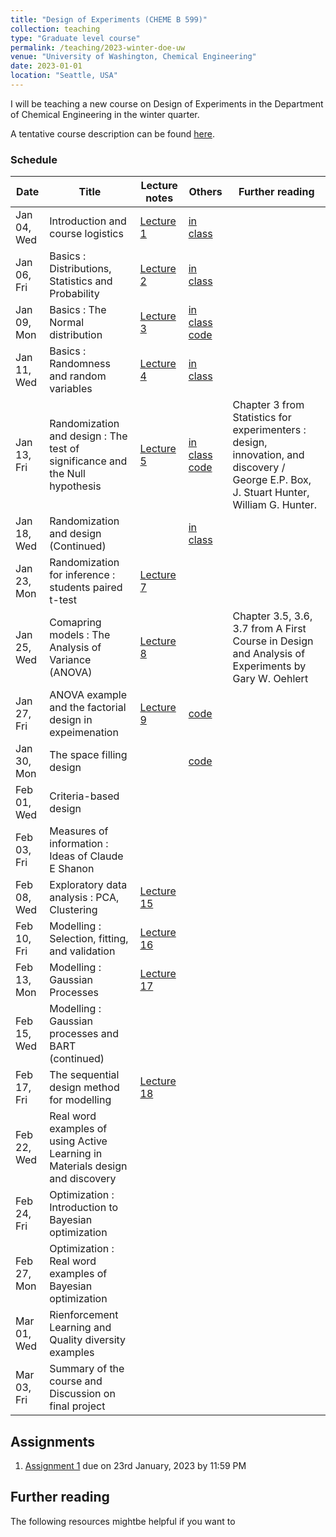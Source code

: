 ```yaml
---
title: "Design of Experiments (CHEME B 599)"
collection: teaching
type: "Graduate level course"
permalink: /teaching/2023-winter-doe-uw
venue: "University of Washington, Chemical Engineering"
date: 2023-01-01
location: "Seattle, USA"
---
```



I will be teaching a new course on Design of Experiments in the Department of Chemical Engineering in the winter quarter. 

A tentative course description can be found [here](http://kiranvad.github.io/files/teaching/DOE/course_description.pdf). 

### Schedule

| Date | Title|  Lecture notes | Others | Further reading | 
| -----------|------------------------------------------- | ------------- |--------------|----------------------------------------------------------------------|
| Jan 04, Wed    | Introduction and course logistics   | [Lecture 1](http://kiranvad.github.io/files/teaching/DOE/lec01.pdf)| [in class](http://kiranvad.github.io/files/teaching/DOE/handwritten/Lec01.pdf) |
| Jan 06, Fri    | Basics : Distributions, Statistics and Probability   | [Lecture 2](http://kiranvad.github.io/files/teaching/DOE/lec02.pdf)|[in class](http://kiranvad.github.io/files/teaching/DOE/handwritten/Lec02.pdf) |
| Jan 09, Mon    | Basics : The Normal distribution   | [Lecture 3](http://kiranvad.github.io/files/teaching/DOE/lec03.pdf)|[in class](http://kiranvad.github.io/files/teaching/DOE/handwritten/Lec03.pdf)   [code](https://github.com/kiranvad/DOE/blob/master/Lecture%2003.ipynb)|
| Jan 11, Wed    | Basics : Randomness and random variables   | [Lecture 4](http://kiranvad.github.io/files/teaching/DOE/lec04.pdf)|[in class](http://kiranvad.github.io/files/teaching/DOE/handwritten/Lec04.pdf) |
| Jan 13, Fri    | Randomization and design : The test of significance and the Null hypothesis | [Lecture 5](http://kiranvad.github.io/files/teaching/DOE/lec05.pdf)|[in class](http://kiranvad.github.io/files/teaching/DOE/handwritten/Lec05.pdf)   [code](https://github.com/kiranvad/DOE/blob/master/Lecture%2005.ipynb) | Chapter 3 from Statistics for experimenters : design, innovation, and discovery / George E.P. Box, J. Stuart Hunter, William G. Hunter. |
| Jan 18, Wed    | Randomization and design (Continued)   | |[in class](http://kiranvad.github.io/files/teaching/DOE/handwritten/Lec06.pdf) |
| Jan 23, Mon    | Randomization for inference : students paired t-test   |[Lecture 7](http://kiranvad.github.io/files/teaching/DOE/lec07.pdf) | |
| Jan 25, Wed    | Comapring models :  The Analysis of Variance (ANOVA)|[Lecture 8](http://kiranvad.github.io/files/teaching/DOE/lec08.pdf) | | Chapter 3.5, 3.6, 3.7 from A First Course in Design and Analysis of Experiments by Gary W. Oehlert |
| Jan 27, Fri    | ANOVA example and the factorial design in expeimenation|[Lecture 9](http://kiranvad.github.io/files/teaching/DOE/lec09.pdf) |[code](https://github.com/kiranvad/DOE/blob/master/Lecture%2009.ipynb)|
| Jan 30, Mon    | The space filling design   | |[code](https://github.com/kiranvad/DOE/blob/master/Lecture%2010.ipynb) |
| Feb 01, Wed    | Criteria-based design | | |
| Feb 03, Fri    | Measures of information : Ideas of Claude E Shanon   | | |
| Feb 08, Wed    | Exploratory data analysis : PCA, Clustering    |[Lecture 15](http://kiranvad.github.io/files/teaching/DOE/lec15.pdf) | |
| Feb 10, Fri    | Modelling : Selection, fitting, and validation |[Lecture 16](http://kiranvad.github.io/files/teaching/DOE/lec16.pdf)  | |
| Feb 13, Mon    | Modelling : Gaussian Processes   |[Lecture 17](http://kiranvad.github.io/files/teaching/DOE/lec17.pdf) | |
| Feb 15, Wed    | Modelling : Gaussian processes and BART (continued)   | | |
| Feb 17, Fri    | The sequential design method for modelling|[Lecture 18](http://kiranvad.github.io/files/teaching/DOE/lec18.pdf) | |
| Feb 22, Wed    | Real word examples of using Active Learning in Materials design and discovery  | | |
| Feb 24, Fri    | Optimization : Introduction to Bayesian optimization   | | |
| Feb 27, Mon    | Optimization : Real word examples of Bayesian optimization | | |
| Mar 01, Wed    | Rienforcement Learning and Quality diversity examples | | |
| Mar 03, Fri    | Summary of the course and Discussion on final project | | |


## Assignments

1. [Assignment 1](http://kiranvad.github.io/files/teaching/DOE/asg01.pdf) due on 23rd January, 2023 by 11:59 PM

## Further reading 
The following resources mightbe helpful if you want to 

